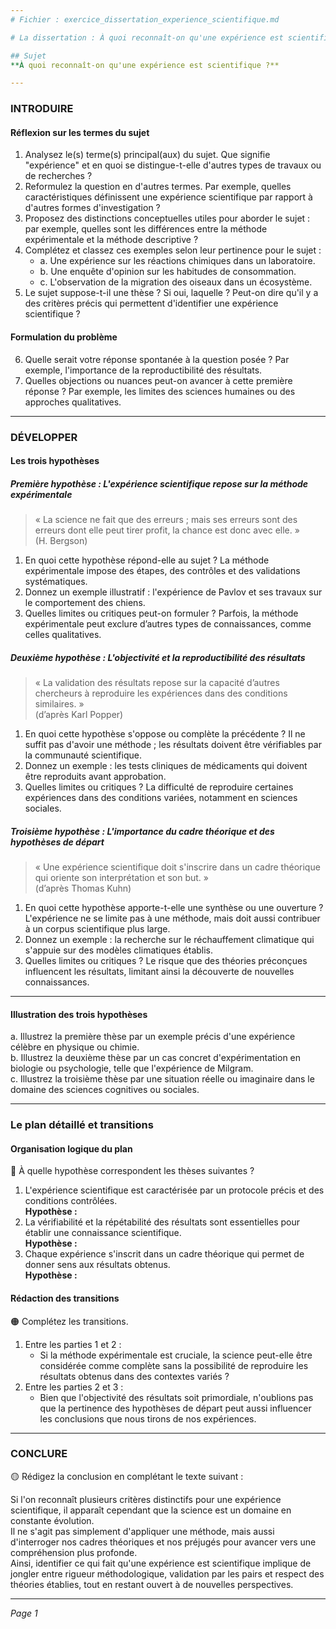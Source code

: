 ```yaml
---
# Fichier : exercice_dissertation_experience_scientifique.md

# La dissertation : À quoi reconnaît-on qu'une expérience est scientifique ?

## Sujet
**À quoi reconnaît-on qu'une expérience est scientifique ?**

---
```


### INTRODUIRE

#### Réflexion sur les termes du sujet

1. Analysez le(s) terme(s) principal(aux) du sujet. Que signifie "expérience" et en quoi se distingue-t-elle d'autres types de travaux ou de recherches ?
2. Reformulez la question en d'autres termes. Par exemple, quelles caractéristiques définissent une expérience scientifique par rapport à d'autres formes d'investigation ?
3. Proposez des distinctions conceptuelles utiles pour aborder le sujet : par exemple, quelles sont les différences entre la méthode expérimentale et la méthode descriptive ?
4. Complétez et classez ces exemples selon leur pertinence pour le sujet :
   - a. Une expérience sur les réactions chimiques dans un laboratoire.
   - b. Une enquête d'opinion sur les habitudes de consommation.
   - c. L'observation de la migration des oiseaux dans un écosystème.
5. Le sujet suppose-t-il une thèse ? Si oui, laquelle ? Peut-on dire qu'il y a des critères précis qui permettent d'identifier une expérience scientifique ?

#### Formulation du problème

6. Quelle serait votre réponse spontanée à la question posée ? Par exemple, l'importance de la reproductibilité des résultats.
7. Quelles objections ou nuances peut-on avancer à cette première réponse ? Par exemple, les limites des sciences humaines ou des approches qualitatives.

---

### DÉVELOPPER

#### Les trois hypothèses

##### Première hypothèse : L'expérience scientifique repose sur la méthode expérimentale

> « La science ne fait que des erreurs ; mais ses erreurs sont des erreurs dont elle peut tirer profit, la chance est donc avec elle. »  
> (H. Bergson)

1. En quoi cette hypothèse répond-elle au sujet ? La méthode expérimentale impose des étapes, des contrôles et des validations systématiques.
2. Donnez un exemple illustratif : l'expérience de Pavlov et ses travaux sur le comportement des chiens.
3. Quelles limites ou critiques peut-on formuler ? Parfois, la méthode expérimentale peut exclure d’autres types de connaissances, comme celles qualitatives.

##### Deuxième hypothèse : L'objectivité et la reproductibilité des résultats

> « La validation des résultats repose sur la capacité d’autres chercheurs à reproduire les expériences dans des conditions similaires. »  
> (d’après Karl Popper)

1. En quoi cette hypothèse s'oppose ou complète la précédente ? Il ne suffit pas d'avoir une méthode ; les résultats doivent être vérifiables par la communauté scientifique.
2. Donnez un exemple : les tests cliniques de médicaments qui doivent être reproduits avant approbation.
3. Quelles limites ou critiques ? La difficulté de reproduire certaines expériences dans des conditions variées, notamment en sciences sociales.

##### Troisième hypothèse : L'importance du cadre théorique et des hypothèses de départ

> « Une expérience scientifique doit s'inscrire dans un cadre théorique qui oriente son interprétation et son but. »  
> (d’après Thomas Kuhn)

1. En quoi cette hypothèse apporte-t-elle une synthèse ou une ouverture ? L'expérience ne se limite pas à une méthode, mais doit aussi contribuer à un corpus scientifique plus large.
2. Donnez un exemple : la recherche sur le réchauffement climatique qui s'appuie sur des modèles climatiques établis.
3. Quelles limites ou critiques ? Le risque que des théories préconçues influencent les résultats, limitant ainsi la découverte de nouvelles connaissances.

---

#### Illustration des trois hypothèses

a. Illustrez la première thèse par un exemple précis d'une expérience célèbre en physique ou chimie.  
b. Illustrez la deuxième thèse par un cas concret d'expérimentation en biologie ou psychologie, telle que l'expérience de Milgram.  
c. Illustrez la troisième thèse par une situation réelle ou imaginaire dans le domaine des sciences cognitives ou sociales.

---

### Le plan détaillé et transitions

#### Organisation logique du plan

🔴 À quelle hypothèse correspondent les thèses suivantes ?

1. L'expérience scientifique est caractérisée par un protocole précis et des conditions contrôlées.  
   **Hypothèse :**
2. La vérifiabilité et la répétabilité des résultats sont essentielles pour établir une connaissance scientifique.  
   **Hypothèse :**
3. Chaque expérience s'inscrit dans un cadre théorique qui permet de donner sens aux résultats obtenus.  
   **Hypothèse :**

#### Rédaction des transitions

🟠 Complétez les transitions.

1. Entre les parties 1 et 2 :  
   - Si la méthode expérimentale est cruciale, la science peut-elle être considérée comme complète sans la possibilité de reproduire les résultats obtenus dans des contextes variés ?
2. Entre les parties 2 et 3 :  
   - Bien que l'objectivité des résultats soit primordiale, n'oublions pas que la pertinence des hypothèses de départ peut aussi influencer les conclusions que nous tirons de nos expériences.

---

### CONCLURE

🟡 Rédigez la conclusion en complétant le texte suivant :

Si l'on reconnaît plusieurs critères distinctifs pour une expérience scientifique, il apparaît cependant que la science est un domaine en constante évolution.  
Il ne s'agit pas simplement d'appliquer une méthode, mais aussi d'interroger nos cadres théoriques et nos préjugés pour avancer vers une compréhension plus profonde.  
Ainsi, identifier ce qui fait qu'une expérience est scientifique implique de jongler entre rigueur méthodologique, validation par les pairs et respect des théories établies, tout en restant ouvert à de nouvelles perspectives.

--- 

*Page 1*